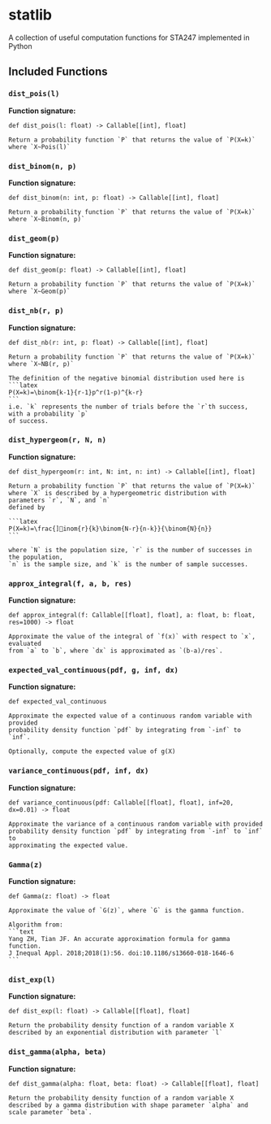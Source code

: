 # statlib

A collection of useful computation functions for STA247 implemented in Python

## Included Functions
### `dist_pois(l)`

**Function signature:**

```
def dist_pois(l: float) -> Callable[[int], float]
```

    Return a probability function `P` that returns the value of `P(X=k)`
    where `X~Pois(l)`

### `dist_binom(n, p)`

**Function signature:**

```
def dist_binom(n: int, p: float) -> Callable[[int], float]
```

    Return a probability function `P` that returns the value of `P(X=k)`
    where `X~Binom(n, p)`

### `dist_geom(p)`

**Function signature:**

```
def dist_geom(p: float) -> Callable[[int], float]
```

    Return a probability function `P` that returns the value of `P(X=k)`
    where `X~Geom(p)`

### `dist_nb(r, p)`

**Function signature:**

```
def dist_nb(r: int, p: float) -> Callable[[int], float]
```

    Return a probability function `P` that returns the value of `P(X=k)`
    where `X~NB(r, p)`

    The definition of the negative binomial distribution used here is
    ```latex
    P(X=k)=\binom{k-1}{r-1}p^r(1-p)^{k-r}
    ```
    i.e. `k` represents the number of trials before the `r`th success, with a probability `p`
    of success.

### `dist_hypergeom(r, N, n)`

**Function signature:**

```
def dist_hypergeom(r: int, N: int, n: int) -> Callable[[int], float]
```

    Return a probability function `P` that returns the value of `P(X=k)`
    where `X` is described by a hypergeometric distribution with parameters `r`, `N`, and `n`
    defined by

    ```latex
    P(X=k)=\frac{]inom{r}{k}\binom{N-r}{n-k}}{\binom{N}{n}}
    ```

    where `N` is the population size, `r` is the number of successes in the population,
    `n` is the sample size, and `k` is the number of sample successes.

### `approx_integral(f, a, b, res)`

**Function signature:**

```
def approx_integral(f: Callable[[float], float], a: float, b: float, res=1000) -> float
```

    Approximate the value of the integral of `f(x)` with respect to `x`, evaluated
    from `a` to `b`, where `dx` is approximated as `(b-a)/res`.

### `expected_val_continuous(pdf, g, inf, dx)`

**Function signature:**

```
def expected_val_continuous
```

    Approximate the expected value of a continuous random variable with provided
    probability density function `pdf` by integrating from `-inf` to `inf`.

    Optionally, compute the expected value of g(X)

### `variance_continuous(pdf, inf, dx)`

**Function signature:**

```
def variance_continuous(pdf: Callable[[float], float], inf=20, dx=0.01) -> float
```

    Approximate the variance of a continuous random variable with provided
    probability density function `pdf` by integrating from `-inf` to `inf` to
    approximating the expected value.

### `Gamma(z)`

**Function signature:**

```
def Gamma(z: float) -> float
```

    Approximate the value of `G(z)`, where `G` is the gamma function.

    Algorithm from:
    ```text
    Yang ZH, Tian JF. An accurate approximation formula for gamma function.
    J Inequal Appl. 2018;2018(1):56. doi:10.1186/s13660-018-1646-6
    ```

### `dist_exp(l)`

**Function signature:**

```
def dist_exp(l: float) -> Callable[[float], float]
```

    Return the probability density function of a random variable X
    described by an exponential distribution with parameter `l`

### `dist_gamma(alpha, beta)`

**Function signature:**

```
def dist_gamma(alpha: float, beta: float) -> Callable[[float], float]
```

    Return the probability density function of a random variable X
    described by a gamma distribution with shape parameter `alpha` and scale parameter `beta`.
